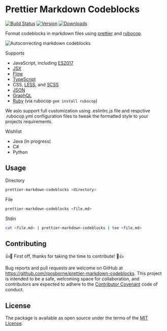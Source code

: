 # Prettier Markdown Codeblocks

[![Build Status](https://travis-ci.org/rposborne/prettier-markdown-codeblocks.svg?branch=master)](https://travis-ci.org/rposborne/prettier-markdown-codeblocks)
[![Version](https://img.shields.io/npm/v/prettier-markdown-codeblocks.svg)](https://www.npmjs.com/package/prettier-markdown-codeblocks)
[![Downloads](https://img.shields.io/npm/dt/prettier-markdown-codeblocks.svg)](https://www.npmjs.com/package/prettier-markdown-codeblocks)

Format codeblocks in markdown files using [prettier](https://prettier.io/) and [rubocop](https://github.com/bbatsov/rubocop).  

![Autocorrecting markdown codeblocks](https://raw.github.com/rposborne/prettier-markdown-codeblocks/master/docs/demo.gif)

Supports

- JavaScript, including [ES2017](https://github.com/tc39/proposals/blob/master/finished-proposals.md)
- [JSX](https://facebook.github.io/jsx/)
- [Flow](https://flow.org/)
- [TypeScript](https://www.typescriptlang.org/)
- CSS, [LESS](http://lesscss.org/), and [SCSS](http://sass-lang.com)
- [JSON](http://json.org/)
- [GraphQL](http://graphql.org/)
- [Ruby](http://ruby-lang.org/) (via rubocop `gem install rubocop`)

We aslo support full customization using .eslintrc.js file and respctive .rubocop.yml configuration files to tweak the formatted style to your projects requirements.

Wishlist

- Java (in progress)
- C#
- Python

## Usage

Directory
```sh
prettier-markdown-codeblocks <directory>
```

File
```sh
prettier-markdown-codeblocks <file.md>
```

Stdin
```sh
cat <file.md> | prettier-markdown-codeblocks | tee <file.md>
```

## Contributing

👍🎉 First off, thanks for taking the time to contribute! 🎉👍

Bug reports and pull requests are welcome on GitHub at https://github.com/rposborne/prettier-markdown-codeblocks. This project is intended to be a safe, welcoming space for collaboration, and contributors are expected to adhere to the [Contributor Covenant](http://contributor-covenant.org) code of conduct.

## License

The package is available as open source under the terms of the [MIT License](http://opensource.org/licenses/MIT).
